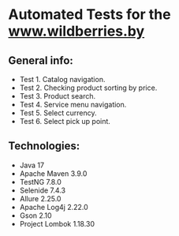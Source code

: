 # Automated Tests for the www.wildberries.by

## General info:

* Test 1. Catalog navigation.
* Test 2. Checking product sorting by price.
* Test 3. Product search.
* Test 4. Service menu navigation.
* Test 5. Select currency.
* Test 6. Select pick up point.

## Technologies:

* Java 17
* Apache Maven 3.9.0
* TestNG 7.8.0
* Selenide 7.4.3
* Allure 2.25.0
* Apache Log4j 2.22.0
* Gson 2.10
* Project Lombok 1.18.30